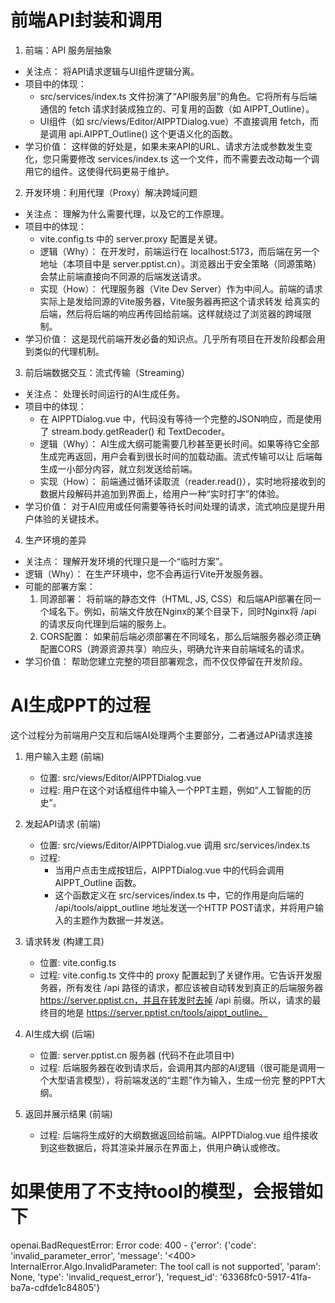 #  前端API封装和调用
  1. 前端：API 服务层抽象

   - 关注点： 将API请求逻辑与UI组件逻辑分离。
   - 项目中的体现：
       - src/services/index.ts 文件扮演了“API服务层”的角色。它将所有与后端通信的 fetch 请求封装成独立的、可复用的函数（如
         AIPPT_Outline）。
       - UI组件（如 src/views/Editor/AIPPTDialog.vue）不直接调用 fetch，而是调用 api.AIPPT_Outline() 这个更语义化的函数。
   - 学习价值： 这样做的好处是，如果未来API的URL、请求方法或参数发生变化，您只需要修改 services/index.ts
     这一个文件，而不需要去改动每一个调用它的组件。这使得代码更易于维护。

  2. 开发环境：利用代理（Proxy）解决跨域问题

   - 关注点： 理解为什么需要代理，以及它的工作原理。
   - 项目中的体现：
       - vite.config.ts 中的 server.proxy 配置是关键。
       - 逻辑（Why）： 在开发时，前端运行在 localhost:5173，而后端在另一个地址（本项目中是
         server.pptist.cn）。浏览器出于安全策略（同源策略）会禁止前端直接向不同源的后端发送请求。
       - 实现（How）： 代理服务器（Vite Dev Server）作为中间人。前端的请求实际上是发给同源的Vite服务器，Vite服务器再把这个请求转发
         给真实的后端，然后将后端的响应再传回给前端。这样就绕过了浏览器的跨域限制。
   - 学习价值： 这是现代前端开发必备的知识点。几乎所有项目在开发阶段都会用到类似的代理机制。

  3. 前后端数据交互：流式传输（Streaming）

   - 关注点： 处理长时间运行的AI生成任务。
   - 项目中的体现：
       - 在 AIPPTDialog.vue 中，代码没有等待一个完整的JSON响应，而是使用了 stream.body.getReader() 和 TextDecoder。
       - 逻辑（Why）： AI生成大纲可能需要几秒甚至更长时间。如果等待它全部生成完再返回，用户会看到很长时间的加载动画。流式传输可以让
         后端每生成一小部分内容，就立刻发送给前端。
       - 实现（How）：
         前端通过循环读取流（reader.read()），实时地将接收到的数据片段解码并追加到界面上，给用户一种“实时打字”的体验。
   - 学习价值： 对于AI应用或任何需要等待长时间处理的请求，流式响应是提升用户体验的关键技术。

  4. 生产环境的差异

   - 关注点： 理解开发环境的代理只是一个“临时方案”。
   - 逻辑（Why）： 在生产环境中，您不会再运行Vite开发服务器。
   - 可能的部署方案：
       1. 同源部署： 将前端的静态文件（HTML, JS, CSS）和后端API部署在同一个域名下。例如，前端文件放在Nginx的某个目录下，同时Nginx将
          /api 的请求反向代理到后端的服务上。
       2. CORS配置：
          如果前后端必须部署在不同域名，那么后端服务器必须正确配置CORS（跨源资源共享）响应头，明确允许来自前端域名的请求。
   - 学习价值： 帮助您建立完整的项目部署观念，而不仅仅停留在开发阶段。

# AI生成PPT的过程
这个过程分为前端用户交互和后端AI处理两个主要部分，二者通过API请求连接
   1. 用户输入主题 (前端)
       * 位置: src/views/Editor/AIPPTDialog.vue
       * 过程: 用户在这个对话框组件中输入一个PPT主题，例如“人工智能的历史”。

   2. 发起API请求 (前端)
       * 位置: src/views/Editor/AIPPTDialog.vue 调用 src/services/index.ts
       * 过程:
           * 当用户点击生成按钮后，AIPPTDialog.vue 中的代码会调用 AIPPT_Outline 函数。
           * 这个函数定义在 src/services/index.ts 中，它的作用是向后端的 /api/tools/aippt_outline 地址发送一个HTTP
             POST请求，并将用户输入的主题作为数据一并发送。

   3. 请求转发 (构建工具)
       * 位置: vite.config.ts
       * 过程: vite.config.ts 文件中的 proxy 配置起到了关键作用。它告诉开发服务器，所有发往 /api
         路径的请求，都应该被自动转发到真正的后端服务器 https://server.pptist.cn，并且在转发时去掉 /api
         前缀。所以，请求的最终目的地是 https://server.pptist.cn/tools/aippt_outline。

   4. AI生成大纲 (后端)
       * 位置: server.pptist.cn 服务器 (代码不在此项目中)
       * 过程: 后端服务器在收到请求后，会调用其内部的AI逻辑（很可能是调用一个大型语言模型），将前端发送的“主题”作为输入，生成一份完
         整的PPT大纲。

   5. 返回并展示结果 (前端)
       * 过程: 后端将生成好的大纲数据返回给前端。AIPPTDialog.vue 组件接收到这些数据后，将其渲染并展示在界面上，供用户确认或修改。


# 如果使用了不支持tool的模型，会报错如下
openai.BadRequestError: Error code: 400 - {'error': {'code': 'invalid_parameter_error', 'message': '<400> InternalError.Algo.InvalidParameter: The tool call is not supported', 'param': None, 'type': 'invalid_request_error'}, 'request_id': '63368fc0-5917-41fa-ba7a-cdfde1c84805'}